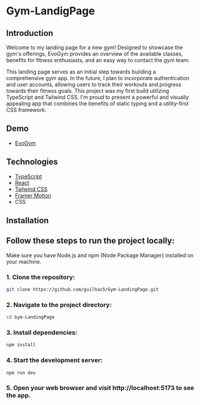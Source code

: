 # Gym-LandigPage

## Introduction


Welcome to my landing page for a new gym! Designed to showcase the gym's offerings, 
EvoGym provides an overview of the available classes, benefits for fitness enthusiasts, and an easy way to contact the gym team. 

This landing page serves as an initial step towards building a comprehensive gym app. 
In the future, I plan to incorporate authentication and user accounts, allowing users to track their workouts and progress towards their fitness goals.
This project was my first build utilizing TypeScript and Tailwind CSS. 
I'm proud to present a powerful and visually appealing app that combines the benefits of static typing and a utility-first CSS framework.

## Demo

- [EvoGym](https://workoutgym.netlify.app/)

## Technologies 

- [TypeScript](https://www.typescriptlang.org/)
- [React](https://reactjs.org/)
- [Tailwind CSS](https://tailwindcss.com/)
- [Framer Motion](https://www.framer.com/api/motion/)
- CSS

## Installation

## Follow these steps to run the project locally:
 Make sure you have Node.js and npm (Node Package Manager) installed on your machine.

### 1. Clone the repository:

   ```bash
   git clone https://github.com/guilhas5/Gym-LandingPage.git
```
### 2. Navigate to the project directory:
   ```bash
  cd Gym-LandingPage
```
### 3. Install dependencies:
```bash
npm install
```
### 4. Start the development server:
```bash
npm run dev
```
### 5. Open your web browser and visit http://localhost:5173 to see the app.
